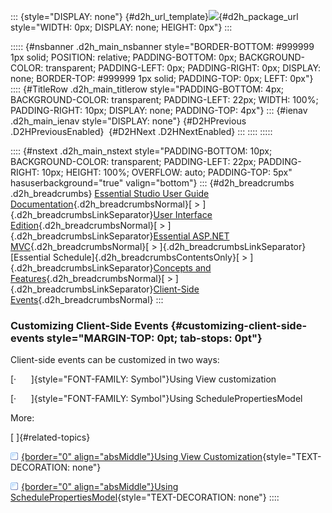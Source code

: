 ::: {style="DISPLAY: none"}
[](ms-xhelp:///?Id=d2h_url_template){#d2h_url_template}![](!package_url!){#d2h_package_url style="WIDTH: 0px; DISPLAY: none; HEIGHT: 0px"}
:::

::::: {#nsbanner .d2h_main_nsbanner style="BORDER-BOTTOM: #999999 1px solid; POSITION: relative; PADDING-BOTTOM: 0px; BACKGROUND-COLOR: transparent; PADDING-LEFT: 0px; PADDING-RIGHT: 0px; DISPLAY: none; BORDER-TOP: #999999 1px solid; PADDING-TOP: 0px; LEFT: 0px"}
:::: {#TitleRow .d2h_main_titlerow style="PADDING-BOTTOM: 4px; BACKGROUND-COLOR: transparent; PADDING-LEFT: 22px; WIDTH: 100%; PADDING-RIGHT: 10px; DISPLAY: none; PADDING-TOP: 4px"}
::: {#ienav .d2h_main_ienav style="DISPLAY: none"}
[](ms-xhelp:///?Id=98e08648-1fd0-4ad8-b457-67d7d5a806c1){#D2HPrevious .D2HPreviousEnabled}  [](ms-xhelp:///?Id=9b7746dc-e5ba-41ef-ace4-98e0ad6b19a7){#D2HNext .D2HNextEnabled}
:::
::::
:::::

:::: {#nstext .d2h_main_nstext style="PADDING-BOTTOM: 10px; BACKGROUND-COLOR: transparent; PADDING-LEFT: 22px; PADDING-RIGHT: 10px; HEIGHT: 100%; OVERFLOW: auto; PADDING-TOP: 5px" hasuserbackground="true" valign="bottom"}
::: {#d2h_breadcrumbs .d2h_breadcrumbs}
[Essential Studio User Guide Documentation](ms-xhelp:///?Id=12457748-09e3-4d74-a240-8e049cedf030){.d2h_breadcrumbsNormal}[ \> ]{.d2h_breadcrumbsLinkSeparator}[User Interface Edition](ms-xhelp:///?Id=c29296b7-531c-413b-a0ec-488ca1f7f669){.d2h_breadcrumbsNormal}[ \> ]{.d2h_breadcrumbsLinkSeparator}[Essential ASP.NET MVC](ms-xhelp:///?Id=4b14e7d1-65c4-4f67-b1aa-2c37709905a5){.d2h_breadcrumbsNormal}[ \> ]{.d2h_breadcrumbsLinkSeparator}[Essential Schedule]{.d2h_breadcrumbsContentsOnly}[ \> ]{.d2h_breadcrumbsLinkSeparator}[Concepts and Features](ms-xhelp:///?Id=150b7e3e-75c6-4609-ab78-cdde2bca2b16){.d2h_breadcrumbsNormal}[ \> ]{.d2h_breadcrumbsLinkSeparator}[Client-Side Events](ms-xhelp:///?Id=98e08648-1fd0-4ad8-b457-67d7d5a806c1){.d2h_breadcrumbsNormal}
:::

### Customizing Client-Side Events {#customizing-client-side-events style="MARGIN-TOP: 0pt; tab-stops: 0pt"}

Client-side events can be customized in two ways:

[·      ]{style="FONT-FAMILY: Symbol"}Using View customization

[·      ]{style="FONT-FAMILY: Symbol"}Using SchedulePropertiesModel

More:

[ ]{#related-topics}

[![](button.gif){border="0" align="absMiddle"}Using View Customization](ms-xhelp:///?Id=99a3b053-c830-417e-95d8-f806a5475f63){style="TEXT-DECORATION: none"}

[![](button.gif){border="0" align="absMiddle"}Using SchedulePropertiesModel](ms-xhelp:///?Id=8b43b727-e1dc-4114-a66a-8052b7d83cc2){style="TEXT-DECORATION: none"}
::::
